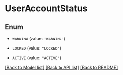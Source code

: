 # UserAccountStatus

## Enum


* `WARNING` (value: `"WARNING"`)

* `LOCKED` (value: `"LOCKED"`)

* `ACTIVE` (value: `"ACTIVE"`)


[[Back to Model list]](../README.md#documentation-for-models) [[Back to API list]](../README.md#documentation-for-api-endpoints) [[Back to README]](../README.md)



